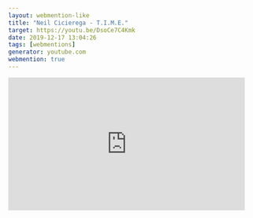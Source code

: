 ```yaml
---
layout: webmention-like
title: "Neil Cicierega - T.I.M.E."
target: https://youtu.be/DsoCe7C4Kmk
date: 2019-12-17 13:04:26
tags: [webmentions]
generator: youtube.com
webmention: true
---
```







<div style="width: 480px; height: 270px; overflow: hidden; position: relative;"><iframe frameborder="0" scrolling="no" seamless="seamless" webkitallowfullscreen="webkitAllowFullScreen" mozallowfullscreen="mozallowfullscreen" allowfullscreen="allowfullscreen" id="okplayer" width="480" height="270" src="http://youtube.com/embed/DsoCe7C4Kmk" style="position: absolute; top: 0px; left: 0px; width: 480px; height: 270px;"></iframe></div>
